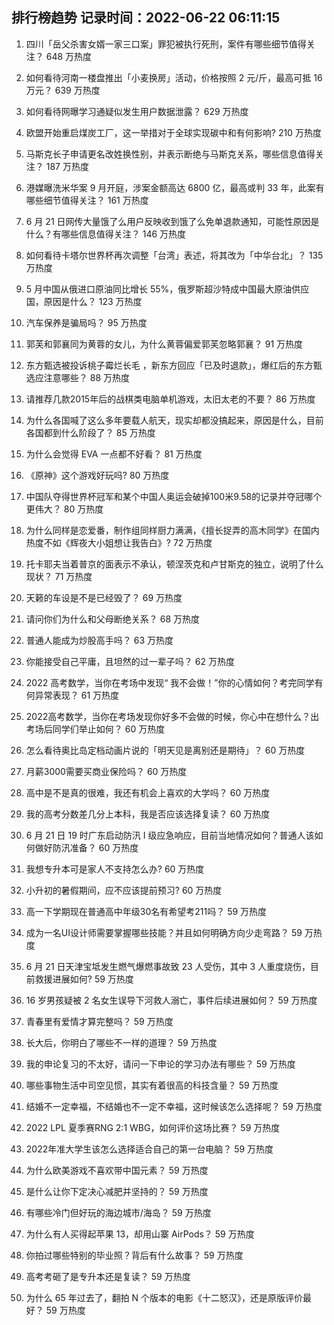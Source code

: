 
## 排行榜趋势 记录时间：2022-06-22 06:11:15
  
  1. 四川「岳父杀害女婿一家三口案」罪犯被执行死刑，案件有哪些细节值得关注？ 648 万热度
    
  2. 如何看待河南一楼盘推出「小麦换房」活动，价格按照 2 元/斤，最高可抵 16 万元？ 639 万热度
    
  3. 如何看待网曝学习通疑似发生用户数据泄露？ 629 万热度
    
  4. 欧盟开始重启煤炭工厂，这一举措对于全球实现碳中和有何影响? 210 万热度
    
  5. 马斯克长子申请更名改姓换性别，并表示断绝与马斯克关系，哪些信息值得关注？ 187 万热度
    
  6. 港媒曝洗米华案 9 月开庭，涉案金额高达 6800 亿，最高或判 33 年，此案有哪些细节值得关注？ 161 万热度
    
  7. 6 月 21 日网传大量饿了么用户反映收到饿了么免单退款通知，可能性原因是什么？有哪些信息值得关注？ 146 万热度
    
  8. 如何看待卡塔尔世界杯再次调整「台湾」表述，将其改为「中华台北」？ 135 万热度
    
  9. 5 月中国从俄进口原油同比增长 55%，俄罗斯超沙特成中国最大原油供应国，原因是什么？ 123 万热度
    
  10. 汽车保养是骗局吗？ 95 万热度
    
  11. 郭芙和郭襄同为黄蓉的女儿，为什么黄蓉偏爱郭芙忽略郭襄？ 91 万热度
    
  12. 东方甄选被投诉桃子霉烂长毛 ，新东方回应「已及时退款」，爆红后的东方甄选应注意哪些？ 88 万热度
    
  13. 请推荐几款2015年后的战棋类电脑单机游戏，太旧太老的不要？ 86 万热度
    
  14. 为什么各国喊了这么多年要载人航天，现实却都没搞起来，原因是什么，目前各国都到什么阶段了？ 85 万热度
    
  15. 为什么会觉得 EVA 一点都不好看？ 81 万热度
    
  16. 《原神》这个游戏好玩吗? 80 万热度
    
  17. 中国队夺得世界杯冠军和某个中国人奥运会破掉100米9.58的记录并夺冠哪个更伟大？ 80 万热度
    
  18. 为什么同样是恋爱番，制作组同样厨力满满，《擅长捉弄的高木同学》在国内热度不如《辉夜大小姐想让我告白》? 72 万热度
    
  19. 托卡耶夫当着普京的面表示不承认，顿涅茨克和卢甘斯克的独立​，说明了什么现状？ 71 万热度
    
  20. 天籁的车设是不是已经毁了？ 69 万热度
    
  21. 请问你们为什么和父母断绝关系？ 68 万热度
    
  22. 普通人能成为炒股高手吗？ 63 万热度
    
  23. 你能接受自己平庸，且坦然的过一辈子吗？ 62 万热度
    
  24. 2022 高考数学，当你在考场中发现“ 我不会做！”你的心情如何？考完同学有何异常表现？ 61 万热度
    
  25. 2022高考数学，当你在考场发现你好多不会做的时候，你心中在想什么？出考场后同学们举止如何？ 60 万热度
    
  26. 怎么看待奥比岛定档动画片说的「明天见是离别还是期待」？ 60 万热度
    
  27. 月薪3000需要买商业保险吗？ 60 万热度
    
  28. 高中是不是真的很难，我还有机会上喜欢的大学吗？ 60 万热度
    
  29. 我的高考分数差几分上本科，我是否应该选择复读？ 60 万热度
    
  30. 6 月 21 日 19 时广东启动防汛 Ⅰ 级应急响应，目前当地情况如何？普通人该如何做好防汛准备？ 60 万热度
    
  31. 我想专升本可是家人不支持怎么办? 60 万热度
    
  32. 小升初的暑假期间，应不应该提前预习? 60 万热度
    
  33. 高一下学期现在普通高中年级30名有希望考211吗？ 59 万热度
    
  34. 成为一名UI设计师需要掌握哪些技能？并且如何明确方向少走弯路？ 59 万热度
    
  35. 6 月 21 日天津宝坻发生燃气爆燃事故致 23 人受伤，其中 3 人重度烧伤，目前救援进展如何? 59 万热度
    
  36. 16 岁男孩疑被 2 名女生误导下河救人溺亡，事件后续进展如何？ 59 万热度
    
  37. 青春里有爱情才算完整吗？ 59 万热度
    
  38. 长大后，你明白了哪些不一样的道理？ 59 万热度
    
  39. 我的申论复习的不太好，请问一下申论的学习办法有哪些？ 59 万热度
    
  40. 哪些事物生活中司空见惯，其实有着很高的科技含量？ 59 万热度
    
  41. 结婚不一定幸福，不结婚也不一定不幸福，这时候该怎么选择呢？ 59 万热度
    
  42. 2022 LPL 夏季赛RNG 2:1 WBG，如何评价这场比赛？ 59 万热度
    
  43. 2022年准大学生该怎么选择适合自己的第一台电脑？ 59 万热度
    
  44. 为什么欧美游戏不喜欢带中国元素？ 59 万热度
    
  45. 是什么让你下定决心减肥并坚持的？ 59 万热度
    
  46. 有哪些冷门但好玩的海边城市/海岛？ 59 万热度
    
  47. 为什么有人买得起苹果 13，却用山寨 AirPods？ 59 万热度
    
  48. 你拍过哪些特别的毕业照？背后有什么故事？ 59 万热度
    
  49. 高考考砸了是专升本还是复读？ 59 万热度
    
  50. 为什么 65 年过去了，翻拍 N 个版本的电影《十二怒汉》，还是原版评价最好？ 59 万热度
    